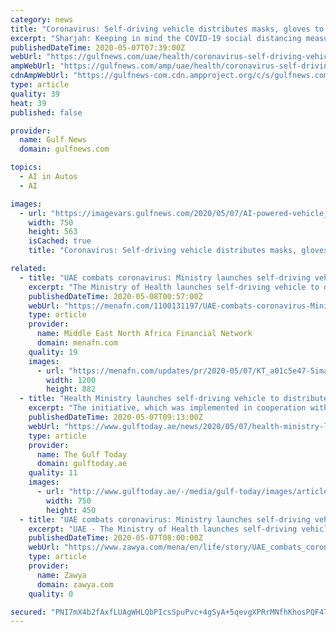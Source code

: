 ```yaml
---
category: news
title: "Coronavirus: Self-driving vehicle distributes masks, gloves to Sharjah residents"
excerpt: "Sharjah: Keeping in mind the COVID-19 social distancing measure, the Ministry of Health and Prevention (MoHAP) has deployed an AI-powered self-driving vehicle to distribute personal protective equipment including masks,"
publishedDateTime: 2020-05-07T07:39:00Z
webUrl: "https://gulfnews.com/uae/health/coronavirus-self-driving-vehicle-distributes-masks-gloves--to-sharjah-residents-1.71372820"
ampWebUrl: "https://gulfnews.com/amp/uae/health/coronavirus-self-driving-vehicle-distributes-masks-gloves--to-sharjah-residents-1.71372820"
cdnAmpWebUrl: "https://gulfnews-com.cdn.ampproject.org/c/s/gulfnews.com/amp/uae/health/coronavirus-self-driving-vehicle-distributes-masks-gloves--to-sharjah-residents-1.71372820"
type: article
quality: 39
heat: 39
published: false

provider:
  name: Gulf News
  domain: gulfnews.com

topics:
  - AI in Autos
  - AI

images:
  - url: "https://imagevars.gulfnews.com/2020/05/07/AI-powered-vehicle_171ee14f7d5_large.jpeg"
    width: 750
    height: 563
    isCached: true
    title: "Coronavirus: Self-driving vehicle distributes masks, gloves to Sharjah residents"

related:
  - title: "UAE combats coronavirus: Ministry launches self-driving vehicle to distribute PPE"
    excerpt: "The Ministry of Health launches self-driving vehicle to distribute personal protective equipment to people in Sharjah.The Ministry of Health and Prevention (MoHAP) has announced it is deploying a self-driving vehicle to distribute personal protective equipment including masks,"
    publishedDateTime: 2020-05-08T00:57:00Z
    webUrl: "https://menafn.com/1100131197/UAE-combats-coronavirus-Ministry-launches-self-driving-vehicle-to-distribute-PPE"
    type: article
    provider:
      name: Middle East North Africa Financial Network
      domain: menafn.com
    quality: 19
    images:
      - url: "https://menafn.com/updates/pr/2020-05/07/KT_a01c5e47-5image_story.jpg"
        width: 1200
        height: 882
  - title: "Health Ministry launches self-driving vehicle to distribute masks, gloves, sanitisers in Sharjah"
    excerpt: "The initiative, which was implemented in cooperation with Sharjah’s Family Health Promotion Centre, and Huawei, comes as part of the ministry’s efforts being made to contain the spread of coronavirus,"
    publishedDateTime: 2020-05-07T09:13:00Z
    webUrl: "https://www.gulftoday.ae/news/2020/05/07/health-ministry-launches-self-driving-vehicle-to-distribute-masks-gloves-sanitisers-in-sharjah"
    type: article
    provider:
      name: The Gulf Today
      domain: gulftoday.ae
    quality: 11
    images:
      - url: "http://www.gulftoday.ae/-/media/gulf-today/images/articles/news/2020/5/7/self-driving-vehicle-sharjah-main1-750.ashx?h=450&w=750&hash=A240B14D8B1C432D03E7628BDF317865"
        width: 750
        height: 450
  - title: "UAE combats coronavirus: Ministry launches self-driving vehicle to distribute PPE"
    excerpt: "UAE - The Ministry of Health launches self-driving vehicle to distribute personal protective ... being made to contain the spread of coronavirus, using the latest Artificial Intelligence (AI) technologies and fifth generation technology (5G)."
    publishedDateTime: 2020-05-07T08:00:00Z
    webUrl: "https://www.zawya.com/mena/en/life/story/UAE_combats_coronavirus_Ministry_launches_selfdriving_vehicle_to_distribute_PPE-SNG_173952755/"
    type: article
    provider:
      name: Zawya
      domain: zawya.com
    quality: 0

secured: "PNI7mX4b2fAxfLUAgWHLQbPIcsSpuPvc+4gSyA+5qevgXPRrMNfhKhosPQF4T4eyBmipPeKfK34Q2HeRmnYAmJ3c2ClJpdEJBpkkQPYiZsDb0hgpcRfsgnkG3PqxHNQ3ug8zDbGhZET9slsNTIy68EojfKdTOAEcAs2LVqMipGdmd70IjEKMdv5qfNjFSD3NGgiE6uviRcjXC0XgS1f2fkdlFqwR4y37ffSjUuMfGOqEY0JVpg9MQPfK2+ZRiOxaP/kYrFfPABHh3vhmp9IJ8YOX+2Y+X4iEBzHTB/OHf3rmEjYyFzB5iuIXDjUS1MTfoaMTfq/IW81ScrWzvSkCoH81ayl3/gkWEop8Mf1m7K/7gQXQWbzDCJjKSppj80FWcTDkMTNOIDO98tqVgNZeSmHbH+ByoK6Tc2QR/xrDaVJUx45nHmnCevWIoRRGcTTJZ8KiCFdDeVdwL9PIUDiw5rWzUV2rzB8UQfJhVNzrOLQ=;pN52jMfsVaTzMadOjt0L4A=="
---
```


